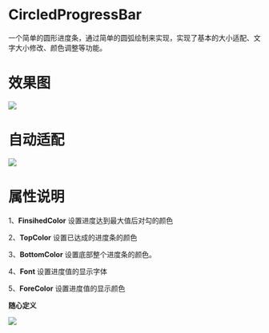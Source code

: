 # CircledProgressBar
一个简单的圆形进度条，通过简单的圆弧绘制来实现，实现了基本的大小适配、文字大小修改、颜色调整等功能。

# 效果图 

![](https://imgservice.lost520.cn/InternetImgService/2019-06-01/20190601105233971.gif)

# 自动适配

![](https://imgservice.lost520.cn/InternetImgService/2019-06-01/20190601105325674.gif)

# 属性说明

1、**FinsihedColor**
设置进度达到最大值后对勾的颜色

2、**TopColor**
设置已达成的进度条的颜色

3、**BottomColor**
设置底部整个进度条的颜色。

4、**Font**
设置进度值的显示字体

5、**ForeColor**
设置进度值的显示颜色


**随心定义**

![](https://imgservice.lost520.cn/InternetImgService/2019-06-01/20190601110255979.gif)

